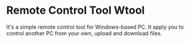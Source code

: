 # Remote Control Tool Wtool
It's a simple remote control tool for Windows-based PC. It apply you to control another PC from your own, upload and download files.
